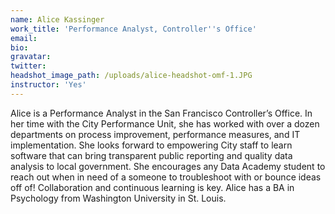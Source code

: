 ```yaml
---
name: Alice Kassinger
work_title: 'Performance Analyst, Controller''s Office'
email:
bio:
gravatar:
twitter:
headshot_image_path: /uploads/alice-headshot-omf-1.JPG
instructor: 'Yes'
---
```



Alice is a Performance Analyst in the San Francisco Controller’s Office. In her time with the City Performance Unit, she has worked with over a dozen departments on process improvement, performance measures, and IT implementation. She looks forward to empowering City staff to learn software that can bring transparent public reporting and quality data analysis to local government. She encourages any Data Academy student to reach out when in need of a someone to troubleshoot with or bounce ideas off of! Collaboration and continuous learning is key. Alice has a BA in Psychology from Washington University in St. Louis.